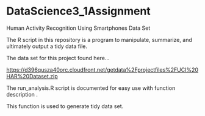 # DataScience3_1Assignment
Human Activity Recognition Using Smartphones Data Set 

The R script in this repository is a program to manipulate, summarize, and ultimately output a tidy data file. 

The data set for this project found here...

https://d396qusza40orc.cloudfront.net/getdata%2Fprojectfiles%2FUCI%20HAR%20Dataset.zip 


The run_analysis.R script is documented for easy use with function description .

This function is used to generate tidy data set.
